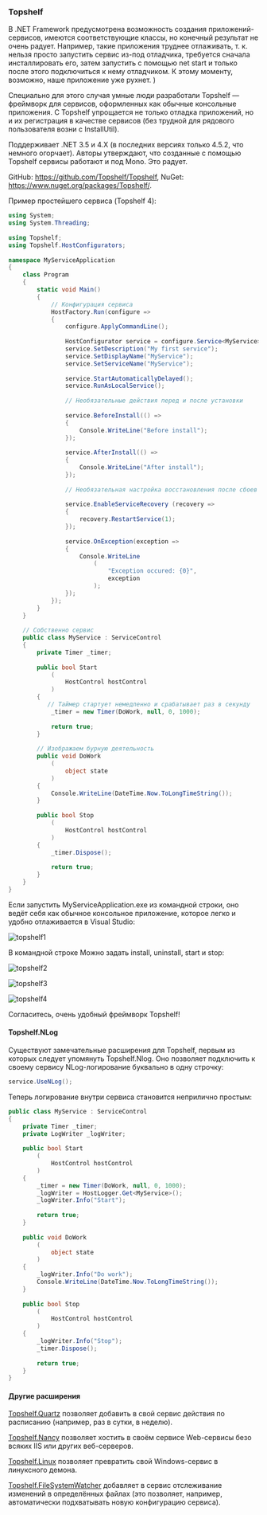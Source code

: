﻿### Topshelf

В .NET Framework предусмотрена возможность создания приложений-сервисов, имеются соответствующие классы, но конечный результат не очень радует. Например, такие приложения труднее отлаживать, т. к. нельзя просто запустить сервис из-под отладчика, требуется сначала инсталлировать его, затем запустить с помощью net start и только после этого подключиться к нему отладчиком. К этому моменту, возможно, наше приложение уже рухнет. )

Специально для этого случая умные люди разработали Topshelf — фреймворк для сервисов, оформленных как обычные консольные приложения. С Topshelf упрощается не только отладка приложений, но и их регистрация в качестве сервисов (без трудной для рядового пользователя возни с InstallUtil).

Поддерживает .NET 3.5 и 4.X (в последних версиях только 4.5.2, что немного огорчает). Авторы утверждают, что созданные с помощью Topshelf сервисы работают и под Mono. Это радует.

GitHub: https://github.com/Topshelf/Topshelf, NuGet: https://www.nuget.org/packages/Topshelf/.

Пример простейшего сервиса (Topshelf 4):

```csharp
using System;
using System.Threading;
 
using Topshelf;
using Topshelf.HostConfigurators;
 
namespace MyServiceApplication
{
    class Program
    {
        static void Main()
        {
            // Конфигурация сервиса
            HostFactory.Run(configure =>
            {
                configure.ApplyCommandLine();
 
                HostConfigurator service = configure.Service<MyService>();
                service.SetDescription("My first service");
                service.SetDisplayName("MyService");
                service.SetServiceName("MyService");
 
                service.StartAutomaticallyDelayed();
                service.RunAsLocalService();
 
                // Необязательные действия перед и после установки
 
                service.BeforeInstall(() =>
                {
                    Console.WriteLine("Before install");
                });
 
                service.AfterInstall(() =>
                {
                    Console.WriteLine("After install");
                });
 
                // Необязательная настройка восстановления после сбоев
 
                service.EnableServiceRecovery (recovery =>
                {
                    recovery.RestartService(1);
                });
 
                service.OnException(exception =>
                {
                    Console.WriteLine
                        (
                            "Exception occured: {0}",
                            exception
                        );
                });
            });
        }
    }
 
    // Собственно сервис
    public class MyService : ServiceControl
    {
        private Timer _timer;
 
        public bool Start
            (
                HostControl hostControl
            )
        {
           // Таймер стартует немедленно и срабатывает раз в секунду
            _timer = new Timer(DoWork, null, 0, 1000);
 
            return true;
        }
 
        // Изображаем бурную деятельность
        public void DoWork
            (
                object state
            )
        {
            Console.WriteLine(DateTime.Now.ToLongTimeString());
        }
 
        public bool Stop
            (
                HostControl hostControl
            )
        {
            _timer.Dispose();
 
            return true;
        }
    }
}
```

Если запустить MyServiceApplication.exe из командной строки, оно ведёт себя как обычное консольное приложение, которое легко и удобно отлаживается в Visual Studio:

![topshelf1](img/topshelf1.png)

В командной строке Можно задать install, uninstall, start и stop:

![topshelf2](img/topshelf2.png)

![topshelf3](img/topshelf3.png)

![topshelf4](img/topshelf4.png)

Согласитесь, очень удобный фреймворк Topshelf!

#### Topshelf.NLog

Существуют замечательные расширения для Topshelf, первым из которых следует упомянуть Topshelf.Nlog. Оно позволяет подключить к своему сервису NLog-логирование буквально в одну строчку:
```csharp
service.UseNLog();
```
Теперь логирование внутри сервиса становится неприлично простым:
```csharp
public class MyService : ServiceControl
{
    private Timer _timer;
    private LogWriter _logWriter;
 
    public bool Start
        (
            HostControl hostControl
        )
    {
        _timer = new Timer(DoWork, null, 0, 1000);
        _logWriter = HostLogger.Get<MyService>();
        _logWriter.Info("Start");
 
        return true;
    }
 
    public void DoWork
        (
            object state
        )
    {
        _logWriter.Info("Do work");
        Console.WriteLine(DateTime.Now.ToLongTimeString());
    }
 
    public bool Stop
        (
            HostControl hostControl
        )
    {
        _logWriter.Info("Stop");
        _timer.Dispose();
 
        return true;
    }
}
```

#### Другие расширения

[Topshelf.Quartz](https://www.nuget.org/packages/Topshelf.Quartz/) позволяет добавить в свой сервис действия по расписанию (например, раз в сутки, в неделю).

[Topshelf.Nancy](https://www.nuget.org/packages/Topshelf.Nancy/) позволяет хостить в своём сервисе Web-сервисы безо всяких IIS или других веб-серверов.

[Topshelf.Linux](https://www.nuget.org/packages/Topshelf.Linux/) позволяет превратить свой Windows-сервис в линуксного демона.

[Topshelf.FileSystemWatcher](https://www.nuget.org/packages/Topshelf.FileSystemWatcher/) добавляет в сервис отслеживание изменений в определённых файлах (это позволяет, например, автоматически подхватывать новую конфигурацию сервиса).



